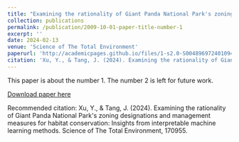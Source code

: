 ```yaml
---
title: "Examining the rationality of Giant Panda National Park's zoning designations and management measures for habitat conservation: Insights from interpretable machine learning methods"
collection: publications
permalink: /publication/2009-10-01-paper-title-number-1
excerpt: ''
date: 2024-02-13
venue: 'Science of The Total Environment'
paperurl: 'http://academicpages.github.io/files/1-s2.0-S0048969724010945-main.pdf'
citation: 'Xu, Y., & Tang, J. (2024). Examining the rationality of Giant Panda National Park's zoning designations and management measures for habitat conservation: Insights from interpretable machine learning methods. Science of The Total Environment, 170955.'
---
```

This paper is about the number 1. The number 2 is left for future work.

[Download paper here](http://academicpages.github.io/files/1-s2.0-S0048969724010945-main.pdf)

Recommended citation: Xu, Y., & Tang, J. (2024). Examining the rationality of Giant Panda National Park's zoning designations and management measures for habitat conservation: Insights from interpretable machine learning methods. Science of The Total Environment, 170955.
